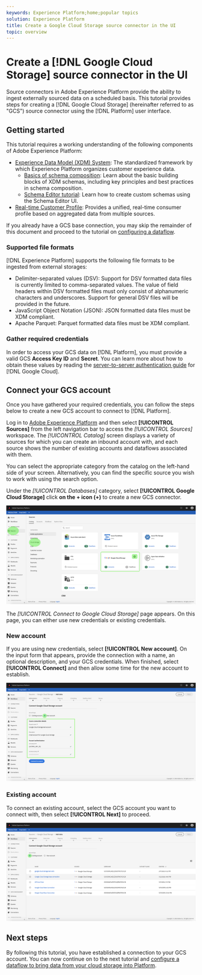 ```yaml
---
keywords: Experience Platform;home;popular topics
solution: Experience Platform
title: Create a Google Cloud Storage source connector in the UI
topic: overview
---
```


# Create a [!DNL Google Cloud Storage] source connector in the UI

Source connectors in Adobe Experience Platform provide the ability to ingest externally sourced data on a scheduled basis. This tutorial provides steps for creating a [!DNL Google Cloud Storage] (hereinafter referred to as "GCS") source connector using the [!DNL Platform] user interface.

## Getting started

This tutorial requires a working understanding of the following components of Adobe Experience Platform:

*   [Experience Data Model (XDM) System](../../../../../xdm/home.md): The standardized framework by which Experience Platform organizes customer experience data.
    *   [Basics of schema composition](../../../../../xdm/schema/composition.md): Learn about the basic building blocks of XDM schemas, including key principles and best practices in schema composition.
    *   [Schema Editor tutorial](../../../../../xdm/tutorials/create-schema-ui.md): Learn how to create custom schemas using the Schema Editor UI.
*   [Real-time Customer Profile](../../../../../profile/home.md): Provides a unified, real-time consumer profile based on aggregated data from multiple sources.

If you already have a GCS base connection, you may skip the remainder of this document and proceed to the tutorial on [configuring a dataflow](../../dataflow/batch/cloud-storage.md).

### Supported file formats

[!DNL Experience Platform] supports the following file formats to be ingested from external storages:

*   Delimiter-separated values (DSV): Support for DSV formatted data files is currently limited to comma-separated values. The value of field headers within DSV formatted files must only consist of alphanumeric characters and underscores. Support for general DSV files will be provided in the future.
*   JavaScript Object Notation (JSON): JSON formatted data files must be XDM compliant.
*   Apache Parquet: Parquet formatted data files must be XDM compliant.

### Gather required credentials

In order to access your GCS data on [!DNL Platform], you must provide a valid GCS **Access Key ID** and **Secret**. You can learn more about how to obtain these values by reading the <a href="https://cloud.google.com/docs/authentication/production" target="_blank">server-to-server authentication guide</a> for [!DNL Google Cloud].

## Connect your GCS account

Once you have gathered your required credentials, you can follow the steps below to create a new GCS account to connect to [!DNL Platform].

Log in to [Adobe Experience Platform](https://platform.adobe.com) and then select **[!UICONTROL Sources]** from the left navigation bar to access the *[!UICONTROL Sources]* workspace. The *[!UICONTROL Catalog]* screen displays a variety of sources for which you can create an inbound account with, and each source shows the number of existing accounts and dataflows associated with them.

You can select the appropriate category from the catalog on the left-hand side of your screen. Alternatively, you can find the specific source you wish to work with using the search option.

Under the *[!UICONTROL Databases]* category, select **[!UICONTROL Google Cloud Storage]** click **on the + icon (+)** to create a new GCS connector.

![catalog](../../../../images/tutorials/create/google-cloud-storage/catalog.png)

The *[!UICONTROL Connect to Google Cloud Storage]* page appears. On this page, you can either use new credentials or existing credentials.

### New account

If you are using new credentials, select **[!UICONTROL New account]**. On the input form that appears, provide the connection with a name, an optional description, and your GCS credentials. When finished, select **[!UICONTROL Connect]** and then allow some time for the new account to establish.

![connect](../../../../images/tutorials/create/google-cloud-storage/connect.png)

### Existing account

To connect an existing account, select the GCS account you want to connect with, then select **[!UICONTROL Next]** to proceed.

![existing](../../../../images/tutorials/create/google-cloud-storage/existing.png)

## Next steps

By following this tutorial, you have established a connection to your GCS account. You can now continue on to the next tutorial and [configure a dataflow to bring data from your cloud storage into Platform](../../dataflow/batch/cloud-storage.md).